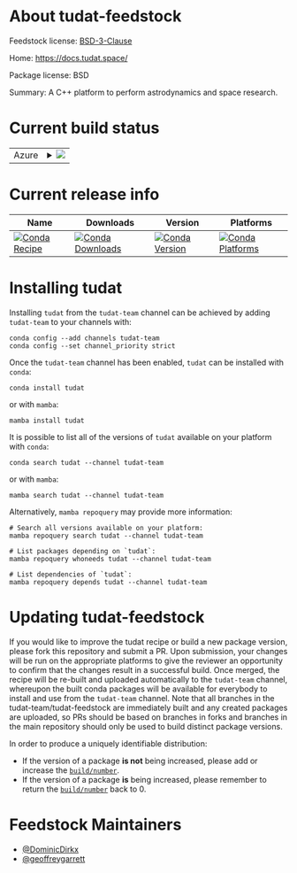About tudat-feedstock
=====================

Feedstock license: [BSD-3-Clause](https://github.com/tudat-team/tudat-feedstock/blob/main/LICENSE.txt)

Home: https://docs.tudat.space/

Package license: BSD

Summary: A C++ platform to perform astrodynamics and space research.

Current build status
====================


<table>
    
  <tr>
    <td>Azure</td>
    <td>
      <details>
        <summary>
          <a href="https://dev.azure.com/tudat-team/feedstock-builds/_build/latest?definitionId=2&branchName=main">
            <img src="https://dev.azure.com/tudat-team/feedstock-builds/_apis/build/status/tudat-feedstock?branchName=main">
          </a>
        </summary>
        <table>
          <thead><tr><th>Variant</th><th>Status</th></tr></thead>
          <tbody><tr>
              <td>linux_64</td>
              <td>
                <a href="https://dev.azure.com/tudat-team/feedstock-builds/_build/latest?definitionId=2&branchName=main">
                  <img src="https://dev.azure.com/tudat-team/feedstock-builds/_apis/build/status/tudat-feedstock?branchName=main&jobName=linux&configuration=linux%20linux_64_" alt="variant">
                </a>
              </td>
            </tr><tr>
              <td>osx_64</td>
              <td>
                <a href="https://dev.azure.com/tudat-team/feedstock-builds/_build/latest?definitionId=2&branchName=main">
                  <img src="https://dev.azure.com/tudat-team/feedstock-builds/_apis/build/status/tudat-feedstock?branchName=main&jobName=osx&configuration=osx%20osx_64_" alt="variant">
                </a>
              </td>
            </tr><tr>
              <td>osx_arm64</td>
              <td>
                <a href="https://dev.azure.com/tudat-team/feedstock-builds/_build/latest?definitionId=2&branchName=main">
                  <img src="https://dev.azure.com/tudat-team/feedstock-builds/_apis/build/status/tudat-feedstock?branchName=main&jobName=osx&configuration=osx%20osx_arm64_" alt="variant">
                </a>
              </td>
            </tr><tr>
              <td>win_64</td>
              <td>
                <a href="https://dev.azure.com/tudat-team/feedstock-builds/_build/latest?definitionId=2&branchName=main">
                  <img src="https://dev.azure.com/tudat-team/feedstock-builds/_apis/build/status/tudat-feedstock?branchName=main&jobName=win&configuration=win%20win_64_" alt="variant">
                </a>
              </td>
            </tr>
          </tbody>
        </table>
      </details>
    </td>
  </tr>
</table>

Current release info
====================

| Name | Downloads | Version | Platforms |
| --- | --- | --- | --- |
| [![Conda Recipe](https://img.shields.io/badge/recipe-tudat-green.svg)](https://anaconda.org/tudat-team/tudat) | [![Conda Downloads](https://img.shields.io/conda/dn/tudat-team/tudat.svg)](https://anaconda.org/tudat-team/tudat) | [![Conda Version](https://img.shields.io/conda/vn/tudat-team/tudat.svg)](https://anaconda.org/tudat-team/tudat) | [![Conda Platforms](https://img.shields.io/conda/pn/tudat-team/tudat.svg)](https://anaconda.org/tudat-team/tudat) |

Installing tudat
================

Installing `tudat` from the `tudat-team` channel can be achieved by adding `tudat-team` to your channels with:

```
conda config --add channels tudat-team
conda config --set channel_priority strict
```

Once the `tudat-team` channel has been enabled, `tudat` can be installed with `conda`:

```
conda install tudat
```

or with `mamba`:

```
mamba install tudat
```

It is possible to list all of the versions of `tudat` available on your platform with `conda`:

```
conda search tudat --channel tudat-team
```

or with `mamba`:

```
mamba search tudat --channel tudat-team
```

Alternatively, `mamba repoquery` may provide more information:

```
# Search all versions available on your platform:
mamba repoquery search tudat --channel tudat-team

# List packages depending on `tudat`:
mamba repoquery whoneeds tudat --channel tudat-team

# List dependencies of `tudat`:
mamba repoquery depends tudat --channel tudat-team
```




Updating tudat-feedstock
========================

If you would like to improve the tudat recipe or build a new
package version, please fork this repository and submit a PR. Upon submission,
your changes will be run on the appropriate platforms to give the reviewer an
opportunity to confirm that the changes result in a successful build. Once
merged, the recipe will be re-built and uploaded automatically to the
`tudat-team` channel, whereupon the built conda packages will be available for
everybody to install and use from the `tudat-team` channel.
Note that all branches in the tudat-team/tudat-feedstock are
immediately built and any created packages are uploaded, so PRs should be based
on branches in forks and branches in the main repository should only be used to
build distinct package versions.

In order to produce a uniquely identifiable distribution:
 * If the version of a package **is not** being increased, please add or increase
   the [``build/number``](https://docs.conda.io/projects/conda-build/en/latest/resources/define-metadata.html#build-number-and-string).
 * If the version of a package **is** being increased, please remember to return
   the [``build/number``](https://docs.conda.io/projects/conda-build/en/latest/resources/define-metadata.html#build-number-and-string)
   back to 0.

Feedstock Maintainers
=====================

* [@DominicDirkx](https://github.com/DominicDirkx/)
* [@geoffreygarrett](https://github.com/geoffreygarrett/)

